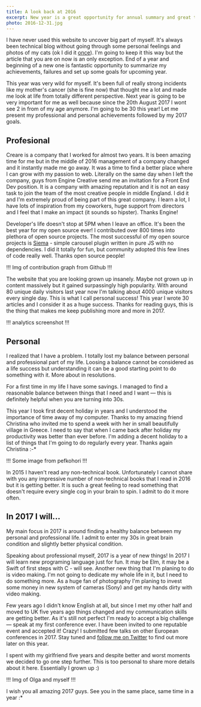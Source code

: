 ```yaml
---
title: A look back at 2016
excerpt: New year is a great opportunity for annual summary and great time to set up a new goals for upcoming year. Time to reveal a bit of professional and personal site of myself.
photo: 2016-12-31.jpg
---
```


I have never used this website to uncover big part of myself. It's always been technical blog without going through some personal feelings and photos of my cats (ok I did it [once](https://pawelgrzybek.com/image-tag-vs-background-property/)). I'm going to keep it this way but the article that you are on now is an only exception. End of a year and beginning of a new one is fantastic opportunity to summarize my achievements, failures and set up some goals for upcoming year.

This year was very wild for myself. It's been full of really strong incidents like my mother's cancer (she is fine now) that thought me a lot and made me look at life from totally different perspective. Next year is going to be very important for me as well because since the 20th August 2017 I wont see 2 in from of my age anymore. I'm going to be 30 this year! Let me present my professional and personal achievements followed by my 2017 goals.


## Profesional

Creare is a company that I worked for almost two years. It is been amazing time for me but in the middle of 2016 management of a company changed and it instantly made me go away. It was a time  to find a better place where I can grow with my passion to web. Literally on the same day when I left the company, guys from Engine Creative send me an invitation for a Front End Dev position. It is a company with amazing reputation and it is not an easy task to join the team of the most creative people in middle England. I did it and I'm extremely proud of being part of this great company. I learn a lot, I have lots of inspiration from my coworkers, huge support from directors and I feel that I make an impact (it sounds so hipster). Thanks Engine!

Developer's life doesn't stop at 5PM when I leave an office. It's been the best year for my open source ever! I contributed over 800 times into plethora of open source projects. The most successful of my open source projects is [Siema](https://pawelgrzybek.com/siema/) - simple carousel plugin written in pure JS with no dependencies. I did it totally for fun, but community adopted this few lines of code really well. Thanks open source people!

!!! Img of contribution graph from Github !!!

The website that you are looking grown up insanely. Maybe not grown up in content massively but it gained surpassingly high popularity. With around 80 unique daily visitors last year now I'm talking about 4000 unique visitors every single day. This is what I call personal success! This year I wrote 30 articles and I consider it as a huge success. Thanks for reading guys, this is the thing that makes me keep publishing more and more in 2017.

!!! analytics screenshot !!!

## Personal

I realized that I have a problem. I totally lost my balance between personal and professional part of my life. Loosing a balance cannot be considered as a life success but understanding it can be a good starting point to do something with it. More about in resolutions.

For a first time in my life I have some savings. I managed to find a reasonable balance between things that I need and I want — this is definitely helpful when you are turning into 30s.

This year I took first decent holiday in years and I understood the importance of time away of my computer. Thanks to my amazing friend Christina who invited me to spend a week with her in small beautifully village in Greece. I need to say that when I came back after holiday my productivity was better than ever before. I'm adding a decent holiday to a list of things that I'm going to do regularly every year. Thanks again Christina :-*

!!! Some image from pefkohori !!!

In 2015 I haven't read any non-technical book. Unfortunately I cannot share with you any impressive number of non-technical books that I read in 2016 but it is getting better. It is such a great feeling to read something that doesn't require every single cog in your brain to spin. I admit to do it more often.

## In 2017 I will...

My main focus in 2017 is around finding a healthy balance between my personal and professional life. I admit to enter my 30s in great brain condition and slightly better physical condition.

Speaking about professional myself, 2017 is a year of new things! In 2017 I will learn new programing language just for fun. It may be Elm, it may be a Swift of first steps with C - will see. Another new thing that I'm planing to do is video making. I'm not going to dedicate my whole life in it, but I need to do something more. As a huge fan of photography I'm planing to invest some money in new system of cameras (Sony) and get my hands dirty with video making.

Few years ago I didn't know English at all, but since I met my other half and moved to UK five years ago things changed and my communication skills are getting better. As it's still not perfect I'm ready to accept a big challenge — speak at my first conference ever. I have been invited to one reputable event and accepted it! Crazy! I submitted few talks on other European conferences in 2017. Stay tuned and [follow me on Twitter](https://twitter.com/pawelgrzybek) to find out more later on this year.

I spent with my girlfriend five years and despite better and worst moments we decided to go one step further. This is too personal to share more details about it here. Essentially I grown up :)

!!! Img of Olga and myself !!!

I wish you all amazing 2017 guys. See you in the same place, same time in a year :*
